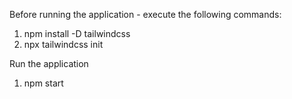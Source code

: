 Before running the application - execute the following commands:
1. npm install -D tailwindcss
2. npx tailwindcss init

Run the application
1. npm start


